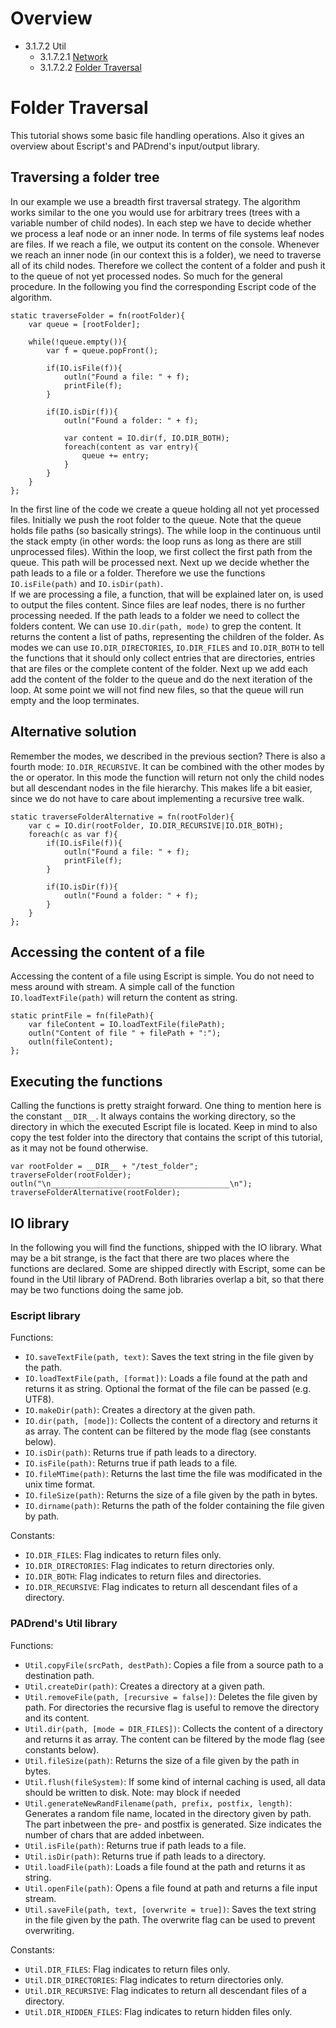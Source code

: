 <!------------------------------------------------------------------------------------------------
This work is licensed under the Creative Commons Attribution-ShareAlike 4.0 International License.
 To view a copy of this license, visit http://creativecommons.org/licenses/by-sa/4.0/.
 Author: Florian Pieper (fpieper@mail.uni-paderborn.de)
 PADrend Version 1.0.0
------------------------------------------------------------------------------------------------->
<!---BEGINN_INDEXSECTION--->
<!---Automaticly generated section. Do not edit!!!--->
# Overview
* 3.1.7.2 Util
    * 3.1.7.2.1 [Network](../../../../../3_Development_Guide/1_EScript/7_Libs/2_Util/1_Network.html)
    * 3.1.7.2.2 [Folder Traversal](../../../../../3_Development_Guide/1_EScript/7_Libs/2_Util/2_Folder_Traversal/Folder_Traversal.html)
<!---END_INDEXSECTION--->

# Folder Traversal
This tutorial shows some basic file handling operations.
Also it gives an overview about Escript's and PADrend's input/output library.

## Traversing a folder tree
In our example we use a breadth first traversal strategy.
The algorithm works similar to the one you would use for arbitrary trees (trees with a variable number of child nodes).
In each step we have to decide whether we process a leaf node or an inner node.
In terms of file systems leaf nodes are files.
If we reach a file, we output its content on the console.
Whenever we reach an inner node (in our context this is a folder), we need to traverse all of its child nodes.
Therefore we collect the content of a folder and push it to the queue of not yet processed nodes.
So much for the general procedure.
In the following you find the corresponding Escript code of the algorithm.

<!---INCLUDE src=FileTraversal.escript, start=20 ,end=40--->
<!---BEGINN_CODESECTION--->
<!---Automaticly generated section. Do not edit!!!--->
    static traverseFolder = fn(rootFolder){
        var queue = [rootFolder];
        
        while(!queue.empty()){
            var f = queue.popFront();
        
            if(IO.isFile(f)){
                outln("Found a file: " + f);
                printFile(f);
            }
            
            if(IO.isDir(f)){
                outln("Found a folder: " + f);
                
                var content = IO.dir(f, IO.DIR_BOTH);
                foreach(content as var entry){
                    queue += entry;
                }
            }
        }
    };
<!---END_CODESECTION--->

In the first line of the code we create a queue holding all not yet processed files.
Initially we push the root folder to the queue.
Note that the queue holds file paths (so basically strings).
The while loop in the continuous until the stack empty (in other words: the loop runs as long as there are still unprocessed files).
Within the loop, we first collect the first path from the queue.
This path will be processed next.
Next up we decide whether the path leads to a file or a folder.
Therefore we use the functions `IO.isFile(path)` and `IO.isDir(path)`.  
If we are processing a file, a function, that will be explained later on, is used to output the files content.
Since files are leaf nodes, there is no further processing needed.
If the path leads to a folder we need to collect the folders content.
We can use `IO.dir(path, mode)` to grep the content.
It returns the content a list of paths, representing the children of the folder.
As modes we can use `IO.DIR_DIRECTORIES`, `IO.DIR_FILES` and `IO.DIR_BOTH` to tell the functions that it should only collect entries that are directories, entries that are files or the complete content of the folder.
Next up we add each add the content of the folder to the queue and do the next iteration of the loop.
At some point we will not find new files, so that the queue will run empty and the loop terminates.

## Alternative solution
Remember the modes, we described in the previous section?
There is also a fourth mode: `IO.DIR_RECURSIVE`.
It can be combined with the other modes by the or operator.
In this mode the function will return not only the child nodes but all descendant nodes in the file hierarchy.
This makes life a bit easier, since we do not have to care about implementing a recursive tree walk.

<!---INCLUDE src=FileTraversal.escript, start=42 ,end=54--->
<!---BEGINN_CODESECTION--->
<!---Automaticly generated section. Do not edit!!!--->
    static traverseFolderAlternative = fn(rootFolder){
        var c = IO.dir(rootFolder, IO.DIR_RECURSIVE|IO.DIR_BOTH);
        foreach(c as var f){
            if(IO.isFile(f)){
                outln("Found a file: " + f);
                printFile(f);
            }
                
            if(IO.isDir(f)){
                outln("Found a folder: " + f);
            }
        }
    };
<!---END_CODESECTION--->

## Accessing the content of a file
Accessing the content of a file using Escript is simple.
You do not need to mess around with stream.
A simple call of the function `IO.loadTextFile(path)` will return the content as string.

<!---INCLUDE src=FileTraversal.escript, start=14 ,end=18--->
<!---BEGINN_CODESECTION--->
<!---Automaticly generated section. Do not edit!!!--->
    static printFile = fn(filePath){
        var fileContent = IO.loadTextFile(filePath);
        outln("Content of file " + filePath + ":");
        outln(fileContent);
    };
<!---END_CODESECTION--->

## Executing the functions
Calling the functions is pretty straight forward.
One thing to mention here is the constant `__DIR__`.
It always contains the working directory, so the directory in which the executed Escript file is located.
Keep in mind to also copy the test folder into the directory that contains the script of this tutorial, as it may not be found otherwise.

<!---INCLUDE src=FileTraversal.escript, start=57 ,end=60--->
<!---BEGINN_CODESECTION--->
<!---Automaticly generated section. Do not edit!!!--->
    var rootFolder = __DIR__ + "/test_folder";
    traverseFolder(rootFolder);
    outln("\n________________________________________\n");
    traverseFolderAlternative(rootFolder);
<!---END_CODESECTION--->

## IO library
In the following you will find the functions, shipped with the IO library.
What may be a bit strange, is the fact that there are two places where the functions are declared.
Some are shipped directly with Escript, some can be found in the Util library of PADrend.
Both libraries overlap a bit, so that there may be two functions doing the same job.

### Escript library
Functions:
* `IO.saveTextFile(path, text)`: Saves the text string in the file given by the path.
* `IO.loadTextFile(path, [format])`: Loads a file found at the path and returns it as string. Optional the format of the file can be passed (e.g. UTF8).
* `IO.makeDir(path)`: Creates a directory at the given path.
* `IO.dir(path, [mode])`: Collects the content of a directory and returns it as array. The content can be filtered by the mode flag (see constants below).
* `IO.isDir(path)`: Returns true if path leads to a directory.
* `IO.isFile(path)`: Returns true if path leads to a file.
* `IO.fileMTime(path)`: Returns the last time the file was modificated in the unix time format.
* `IO.fileSize(path)`: Returns the size of a file given by the path in bytes.
* `IO.dirname(path)`: Returns the path of the folder containing the file given by path.

Constants:
* `IO.DIR_FILES`: Flag indicates to return files only.
* `IO.DIR_DIRECTORIES`: Flag indicates to return directories only.
* `IO.DIR_BOTH`: Flag indicates to return files and directories.
* `IO.DIR_RECURSIVE`: Flag indicates to return all descendant files of a directory.

### PADrend's Util library
Functions:
* `Util.copyFile(srcPath, destPath)`: Copies a file from a source path to a destination path.
* `Util.createDir(path)`: Creates a directory at a given path.
* `Util.removeFile(path, [recursive = false])`: Deletes the file given by path. For directories the recursive flag is useful to remove the directory and its content.
* `Util.dir(path, [mode = DIR_FILES])`: Collects the content of a directory and returns it as array. The content can be filtered by the mode flag (see constants below).
* `Util.fileSize(path)`: Returns the size of a file given by the path in bytes.
* `Util.flush(fileSystem)`: If some kind of internal caching is used, all data should be written to disk. Note: may block if needed
* `Util.generateNewRandFilename(path, prefix, postfix, length)`: Generates a random file name, located in the directory given by path. The part inbetween the pre- and postfix is generated. Size indicates the number of chars that are added inbetween.
* `Util.isFile(path)`: Returns true if path leads to a file.
* `Util.isDir(path)`: Returns true if path leads to a directory.
* `Util.loadFile(path)`:  Loads a file found at the path and returns it as string.
* `Util.openFile(path)`: Opens a file found at path and returns a file input stream.
* `Util.saveFile(path, text, [overwrite = true])`: Saves the text string in the file given by the path. The overwrite flag can be used to prevent overwriting.

Constants:
* `Util.DIR_FILES`: Flag indicates to return files only.
* `Util.DIR_DIRECTORIES`: Flag indicates to return directories only.
* `Util.DIR_RECURSIVE`: Flag indicates to return all descendant files of a directory.
* `Util.DIR_HIDDEN_FILES`:  Flag indicates to return hidden files only.
